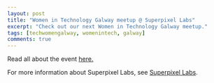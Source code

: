 ```yaml
---
layout: post
title: "Women in Technology Galway meetup @ Superpixel Labs"
excerpt: "Check out our next Women in Technology Galway meetup."
tags: [techwomengalway, womenintech, galway]
comments: true
---
```

Read all about the event [here.](http://lyndaoleary.com/wit-galway/)

For more information about Superpixel Labs, see [Superpixel Labs](http://superpixellabs.com/).
